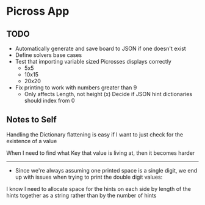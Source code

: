 # Picross App

## TODO

- Automatically generate and save board to JSON if one doesn't exist
- Define solvers base cases
- Test that importing variable sized Picrosses displays correctly
    - 5x5
    - 10x15
    - 20x20
- Fix printing to work with numbers greater than 9
    - Only affects Length, not height
(x) Decide if JSON hint dictionaries should index from 0

## Notes to Self

Handling the Dictionary flattening is easy if I want to just check for the existence of a value

When I need to find what Key that value is living at, then it becomes harder

-----

- Since we're always assuming one printed space is a single digit, we end up with issues when
trying to print the double digit values:

I know I need to allocate space for the hints on each side by length of the hints together as a string rather than by the number of hints